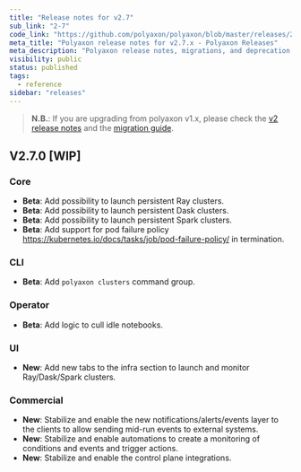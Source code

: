```yaml
---
title: "Release notes for v2.7"
sub_link: "2-7"
code_link: "https://github.com/polyaxon/polyaxon/blob/master/releases/2-7.md"
meta_title: "Polyaxon release notes for v2.7.x - Polyaxon Releases"
meta_description: "Polyaxon release notes, migrations, and deprecation notes for v2.7.x."
visibility: public
status: published
tags:
  - reference
sidebar: "releases"
---
```


> **N.B.**: If you are upgrading from polyaxon v1.x, please check the [v2 release notes](/docs/releases/2-0/) and the [migration guide](/docs/resources/migration/#migration-from-v1x-to-v2y).

## V2.7.0 [WIP]

### Core

 * **Beta**: Add possibility to launch persistent Ray clusters.
 * **Beta**: Add possibility to launch persistent Dask clusters.
 * **Beta**: Add possibility to launch persistent Spark clusters.
 * **Beta**: Add support for pod failure policy https://kubernetes.io/docs/tasks/job/pod-failure-policy/ in termination.

### CLI

 * **Beta**: Add `polyaxon clusters` command group.

### Operator

 * **Beta**: Add logic to cull idle notebooks.

### UI

 * **New**: Add new tabs to the infra section to launch and monitor Ray/Dask/Spark clusters.

### Commercial

 * **New**: Stabilize and enable the new notifications/alerts/events layer to the clients to allow sending mid-run events to external systems.
 * **New**: Stabilize and enable automations to create a monitoring of conditions and events and trigger actions.
 * **New**: Stabilize and enable the control plane integrations.
